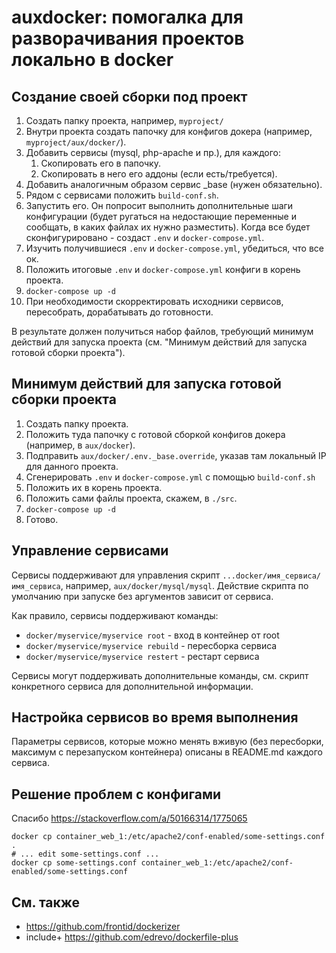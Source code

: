 # auxdocker: помогалка для разворачивания проектов локально в docker

## Создание своей сборки под проект

1. Создать папку проекта, например, `myproject/`
2. Внутри проекта создать папочку для конфигов докера (например, `myproject/aux/docker/`).
3. Добавить сервисы (mysql, php-apache и пр.), для каждого:
   1. Скопировать его в папочку.
   2. Скопировать в него его аддоны (если есть/требуется).
5. Добавить аналогичным образом сервис _base (нужен обязательно).
6. Рядом с сервисами положить `build-conf.sh`.
7. Запустить его. Он попросит выполнить дополнительные шаги конфигурации (будет ругаться на недостающие переменные и сообщать, в каких файлах их нужно разместить). Когда все будет сконфигурировано - создаст `.env` и `docker-compose.yml`.
8. Изучить получившиеся `.env` и `docker-compose.yml`, убедиться, что все ок.
9. Положить итоговые `.env` и `docker-compose.yml` конфиги в корень проекта.
10. `docker-compose up -d`
11. При необходимости скорректировать исходники сервисов, пересобрать, дорабатывать до готовности.

В результате должен получиться набор файлов, требующий минимум действий для запуска проекта (см. "Минимум действий для запуска готовой сборки проекта").

## Минимум действий для запуска готовой сборки проекта
 
1. Создать папку проекта.
2. Положить туда папочку с готовой сборкой конфигов докера (например, в `aux/docker`).
3. Подправить `aux/docker/.env._base.override`, указав там локальный IP для данного проекта.
4. Сгенерировать `.env` и `docker-compose.yml` с помощью `build-conf.sh`
5. Положить их в корень проекта.
6. Положить сами файлы проекта, скажем, в `./src`. 
7. `docker-compose up -d`
8. Готово.

## Управление сервисами

Сервисы поддерживают для управления скрипт `...docker/имя_сервиса/имя_сервиса`, например, `aux/docker/mysql/mysql`. Действие скрипта по умолчанию при запуске без аргументов зависит от сервиса. 

Как правило, сервисы поддерживают команды:

 * `docker/myservice/myservice root` - вход в контейнер от root
 * `docker/myservice/myservice rebuild` - пересборка сервиса
 * `docker/myservice/myservice restert` - рестарт сервиса

Сервисы могут поддерживать дополнительные команды, см. скрипт конкретного сервиса для дополнительной информации.

## Настройка сервисов во время выполнения

Параметры сервисов, которые можно менять вживую (без пересборки, максимум с перезапуском контейнера) описаны в README.md каждого сервиса.

## Решение проблем с конфигами

Спасибо https://stackoverflow.com/a/50166314/1775065

```
docker cp container_web_1:/etc/apache2/conf-enabled/some-settings.conf .
# ... edit some-settings.conf ...
docker cp some-settings.conf container_web_1:/etc/apache2/conf-enabled/some-settings.conf
```

## См. также

* https://github.com/frontid/dockerizer
* include+ https://github.com/edrevo/dockerfile-plus
